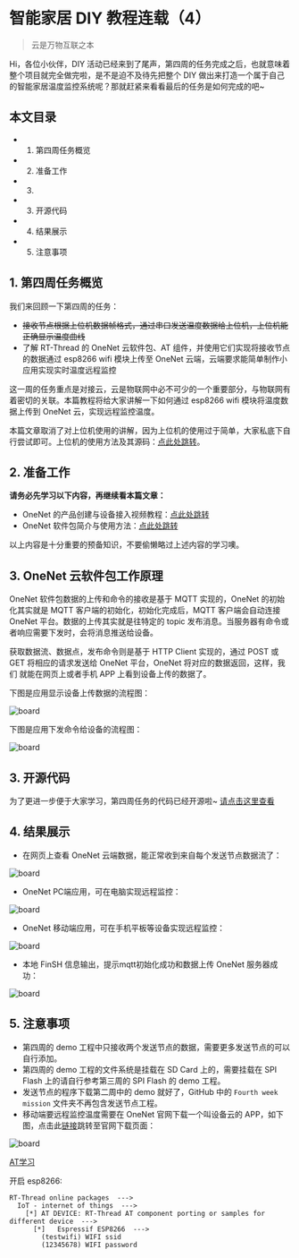 # 智能家居 DIY 教程连载（4）

> 云是万物互联之本

Hi，各位小伙伴，DIY 活动已经来到了尾声，第四周的任务完成之后，也就意味着整个项目就完全做完啦，是不是迫不及待先把整个 DIY 做出来打造一个属于自己的智能家居温度监控系统呢？那就赶紧来看看最后的任务是如何完成的吧~

## 本文目录

- 1. 第四周任务概览
- 2. 准备工作
- 3. 
- 3. 开源代码
- 4. 结果展示
- 5. 注意事项

## 1. 第四周任务概览

我们来回顾一下第四周的任务：

- ~~接收节点根据上位机数据帧格式，通过串口发送温度数据给上位机，上位机能正确显示温度曲线~~
- 了解 RT-Thread 的 OneNet 云软件包、AT 组件，并使用它们实现将接收节点的数据通过 esp8266 wifi 模块上传至 OneNet 云端，云端要求能简单制作小应用实现实时温度远程监控

这一周的任务重点是对接云，云是物联网中必不可少的一个重要部分，与物联网有着密切的关联。本篇教程将给大家讲解一下如何通过 esp8266 wifi 模块将温度数据上传到 OneNet 云，实现远程监控温度。

本篇文章取消了对上位机使用的讲解，因为上位机的使用过于简单，大家私底下自行尝试即可。上位机的使用方法及其源码：[点此处跳转](https://github.com/willianchanlovegithub/Upper_computer_of_Multi-point_temperature_monitoring_system)。

## 2. 准备工作

**请务必先学习以下内容，再继续看本篇文章：**

- OneNet 的产品创建与设备接入视频教程：[点此处跳转](https://www.rt-thread.org/document/site/tutorial/qemu-network/onenet/onenet/)
- OneNet 软件包简介与使用方法：[点此处跳转](https://github.com/RT-Thread-packages/onenet)

以上内容是十分重要的预备知识，不要偷懒略过上述内容的学习噢。

## 3. OneNet 云软件包工作原理

OneNet 软件包数据的上传和命令的接收是基于 MQTT 实现的，OneNet  的初始化其实就是 MQTT 客户端的初始化，初始化完成后，MQTT 客户端会自动连接 OneNet 平台。数据的上传其实就是往特定的 topic 发布消息。当服务器有命令或者响应需要下发时，会将消息推送给设备。

获取数据流、数据点，发布命令则是基于 HTTP Client 实现的，通过 POST 或 GET 将相应的请求发送给 OneNet 平台，OneNet 将对应的数据返回，这样，我们	就能在网页上或者手机 APP 上看到设备上传的数据了。

下图是应用显示设备上传数据的流程图：

![board](figures/onenet_upload.png)

下图是应用下发命令给设备的流程图：

![board](figures/onenet_send_cmd.png)

## 3. 开源代码

为了更进一步便于大家学习，第四周任务的代码已经开源啦~ [请点击这里查看](https://github.com/willianchanlovegithub/DIY_projects_base_on_RT-Thread)

## 4. 结果展示

- 在网页上查看 OneNet 云端数据，能正常收到来自每个发送节点数据流了： 

![board](figures/onenetdata.png)

- OneNet PC端应用，可在电脑实现远程监控：

![board](figures/onenetapp.png)

- OneNet 移动端应用，可在手机平板等设备实现远程监控：

![board](figures/onenetapp2.png)

- 本地 FinSH 信息输出，提示mqtt初始化成功和数据上传 OneNet 服务器成功：

![board](figures/onenetuploadok.png)

## 5. 注意事项

- 第四周的 demo 工程中只接收两个发送节点的数据，需要更多发送节点的可以自行添加。
- 第四周的 demo 工程的文件系统是挂载在 SD Card 上的，需要挂载在 SPI Flash 上的请自行参考第三周的 SPI Flash 的 demo 工程。
- 发送节点的程序下载第二周中的 demo 就好了，GitHub 中的 `Fourth week mission` 文件夹不再包含发送节点工程。
- 移动端要远程监控温度需要在 OneNet 官网下载一个叫设备云的 APP，如下图，点击此[链接](https://open.iot.10086.cn/doc/art656.html#118)跳转至官网下载页面：

![board](figures/shebeiyun.png)

[AT学习](https://www.rt-thread.org/document/site/programming-manual/at/at/)

开启 esp8266:

```
RT-Thread online packages  --->
  IoT - internet of things  --->
    [*] AT DEVICE: RT-Thread AT component porting or samples for different device  --->
      [*]   Espressif ESP8266  --->
        (testwifi) WIFI ssid
        (12345678) WIFI password
```